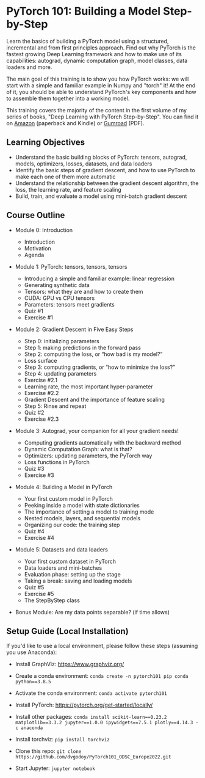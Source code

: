 # PyTorch 101: Building a Model Step-by-Step

Learn the basics of building a PyTorch model using a structured, incremental and from first principles approach. Find out why PyTorch is the fastest growing Deep Learning framework and how to make use of its capabilities: autograd, dynamic computation graph, model classes, data loaders and more.

The main goal of this training is to show you how PyTorch works: we will start with a simple and familiar example in Numpy and "torch" it! At the end of it, you should be able to understand PyTorch's key components and how to assemble them together into a working model.

This training covers the majority of the content in the first volume of my series of books, "Deep Learning with PyTorch Step-by-Step". You can find it on [Amazon](https://www.amazon.com/dp/B09QR4M768/) (paperback and Kindle) or [Gumroad](https://dvgodoy.gumroad.com/l/pytorch) (PDF).

## Learning Objectives

- Understand the basic building blocks of PyTorch: tensors, autograd, models, optimizers, losses, datasets, and data loaders
- Identify the basic steps of gradient descent, and how to use PyTorch to make each one of them more automatic
- Understand the relationship between the gradient descent algorithm, the loss, the learning rate, and feature scaling
- Build, train, and evaluate a model using mini-batch gradient descent

## Course Outline

- Module 0: Introduction
  - Introduction
  - Motivation
  - Agenda

- Module 1: PyTorch: tensors, tensors, tensors 
  - Introducing a simple and familiar example: linear regression
  - Generating synthetic data
  - Tensors: what they are and how to create them
  - CUDA: GPU vs CPU tensors
  - Parameters: tensors meet gradients
  - Quiz #1
  - Exercise #1

- Module 2: Gradient Descent in Five Easy Steps
  - Step 0: initializing parameters
  - Step 1: making predictions in the forward pass
  - Step 2: computing the loss, or “how bad is my model?”
  - Loss surface
  - Step 3: computing gradients, or “how to minimize the loss?”
  - Step 4: updating parameters
  - Exercise #2.1
  - Learning rate, the most important hyper-parameter
  - Exercise #2.2
  - Gradient Descent and the importance of feature scaling
  - Step 5: Rinse and repeat
  - Quiz #2
  - Exercise #2.3

- Module 3: Autograd, your companion for all your gradient needs!
  - Computing gradients automatically with the backward method
  - Dynamic Computation Graph: what is that?
  - Optimizers: updating parameters, the PyTorch way
  - Loss functions in PyTorch
  - Quiz #3
  - Exercise #3

- Module 4: Building a Model in PyTorch 
  - Your first custom model in PyTorch
  - Peeking inside a model with state dictionaries
  - The importance of setting a model to training mode
  - Nested models, layers, and sequential models
  - Organizing our code: the training step
  - Quiz #4
  - Exercise #4

- Module 5: Datasets and data loaders    
  - Your first custom dataset in PyTorch   
  - Data loaders and mini-batches    
  - Evaluation phase: setting up the stage   
  - Taking a break: saving and loading models
  - Quiz #5
  - Exercise #5
  - The StepByStep class

- Bonus Module: Are my data points separable? (if time allows)

## Setup Guide (Local Installation)

If you'd like to use a local environment, please follow these steps (assuming you use Anaconda):

- Install GraphViz: https://www.graphviz.org/

- Create a conda environment: `conda create -n pytorch101 pip conda python==3.8.5`

- Activate the conda environment: `conda activate pytorch101`

- Install PyTorch: https://pytorch.org/get-started/locally/

- Install other packages: `conda install scikit-learn==0.23.2 matplotlib==3.3.2 jupyter==1.0.0 ipywidgets==7.5.1 plotly==4.14.3 -c anaconda`

- Install torchviz: `pip install torchviz`

- Clone this repo: `git clone https://github.com/dvgodoy/PyTorch101_ODSC_Europe2022.git`

- Start Jupyter: `jupyter notebook`
